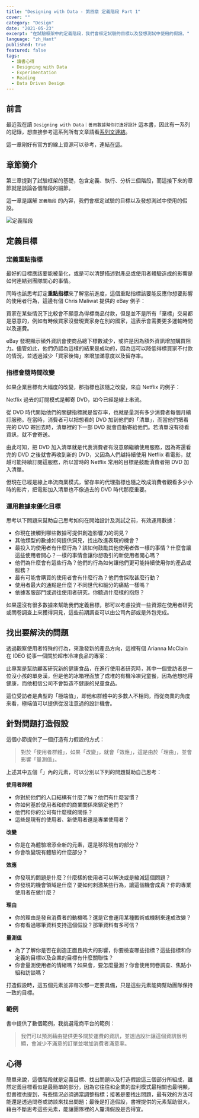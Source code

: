 ```yaml
---
title: "Designing with Data - 第四章 定義階段 Part 1"
cover: ""
category: "Design"
date: "2021-05-23"
excerpt: "在試驗框架中的定義階段，我們會框定試驗的目標以及發想測試中使用的假設。"
language: "zh_Hant"
published: true
featured: false
tags:
  - 讀書心得
  - Designing with Data
  - Experimentation
  - Reading
  - Data Driven Design
---
```


## 前言

最近我在讀 `Designing with Data｜善用數據幫你打造好設計` 這本書，因此有一系列的記錄，想直接參考這系列所有文章請看[系列文連結](/tags/designing-with-data)。

這一章剛好有官方的線上資源可以參考，連結[在這](https://www.oreilly.com/library/view/designing-with-data/9781449334925/ch04.html)。

## 章節簡介

第三章提到了試驗框架的基礎，包含定義、執行、分析三個階段，而這接下來的章節就是談論各個階段的細節。

這一章是講解 `定義階段` 的內容，我們會框定試驗的目標以及發想測試中使用的假設。

![定義階段](https://www.oreilly.com/library/view/designing-with-data/9781449334925/assets/dwda_0401.png)

## 定義目標

### 定義重點指標

最好的目標應該要能被量化，或是可以清楚描述對產品或使用者體驗造成的影響是如何連結到團隊關心的事情。

同時也該思考訂定**重點指標**來了解當前進度，這個重點指標該要能反應你想要影響的使用者行為，這邊有個 Chris Maliwat 提供的 eBay 例子：

買家在某些情況下比較會不願意為得標商品付款，但是並不是所有「棄標」交易都是惡意的，例如有時候買家沒發現賣家身在別的國家，這表示會需要更多運輸時間以及運費。

eBay 發現顯示額外資訊會使商品總下標數減少，或許是因為額外資訊增加購買阻力。儘管如此，他們仍認為這樣的結果是成功的，因為這可以降低得標買家不付款的情況，並透過減少「買家後悔」來增加滿意度以及留存率。

### 指標會隨時間改變

如果企業目標有大幅度的改變，那指標也該隨之改變，來自 Netflix 的例子：

Netflix 過去的訂閱模式是郵寄 DVD，如今已經是線上串流。

從 DVD 時代開始他們的關鍵指標就是留存率，也就是量測有多少消費者每個月續訂服務。在當時，消費者可以把想看的 DVD 加到他們的「清單」，而當他們把看完的 DVD 寄回去時，清單裡的下一部 DVD 就會自動寄給他們。若清單沒有待看資訊，就不會寄送。

由此可知，把 DVD 加入清單就是代表消費者有沒意願繼續使用服務，因為寄還看完的 DVD 之後就會再收到新的 DVD，又因為人們越持續使用 Netflix 看電影，就越可能持續訂閱這服務，所以當時的 Netflix 常用的目標是鼓勵消費者把 DVD 加入清單。

但現在已經是線上串流商業模式，留存率的代理指標也隨之改成消費者觀看多少小時的影片，把電影加入清單也不像過去的 DVD 時代那麼重要。

### 運用數據來優化目標

思考以下問題來幫助自己思考如何在開始設計及測試之前，有效運用數據：

- 你現在接觸到哪些數據可提供創造影響力的洞見？
- 其他類型的數據如何提供洞見，找出改進表現的機會？
- 最投入的使用者有什麼行為？該如何鼓勵其他使用者做一樣的事情？什麼會讓這些使用者開心？一樣的事情會讓你想吸引的新使用者開心嗎？
- 他們為什麼會有這些行為？他們的行為如何讓他們更可能持續使用你的產品或服務？
- 最有可能會購買的使用者會有什麼行為？他們會採取甚麼行動？
- 使用者最大的通點是什麼？不同世代和細分的痛點一樣嗎？
- 依據客服部門或過往使用者研究，你聽過什麼樣的抱怨？

如果還沒有很多數據來幫助我們定義目標，那可以考慮投資一些資源在使用者研究或問卷調查上來獲得洞見，這些前期調查可以由公司內部或是外包完成。

## 找出要解決的問題

透過觀察使用者特殊的行為，來激發新的產品方向，這裡有個 Arianna McClain 在 IDEO 從事一個關於超市冷凍食品的專案：

此專案是幫助顧客研究新的健康食品，在進行使用者研究時，其中一個受訪者是一位沒小孩的單身漢，但是他的冰箱裡面放了成堆的有機冷凍兒童餐，因為他想吃得健康，而他相信公司不會製造不健康的兒童食品。

這位受訪者是典型的「極端值」，即他和群體中的多數人不相同，而從商業的角度來看，極端值可以提供從沒注意過的設計機會。

## 針對問題打造假設

這個小節提供了一個打造有力假設的方式：

> 對於「使用者群體」，如果「改變」，就會「效應」，這是由於「理由」，並會影響「量測值」。

上述其中五個「」內的元素，可以分別以下列的問題幫助自己思考：

**使用者群體**

- 你對於他們的人口結構有什麼了解？他們有什麼習慣？
- 你如何基於使用者和你的商業關係來鎖定他們？
- 他們和你的公司有什麼樣的關係？
- 這些是現有的使用者、新使用者還是專業使用者？

**改變**

- 你是在為體驗增添全新的元素，還是移除現有的部分？
- 你會改變現有體驗的什麼部分？

**效應**

- 你發現的問題是什麼？什麼樣的使用者可以解決或是縮減這個問題？
- 你發現的機會領域是什麼？要如何刺激某些行為，讓這個機會成真？你的專業使用者在做什麼？

**理由**

- 你的理由是發自消費者的動機嗎？還是它會運用某種戰術或機制來達成改變？
- 你有看過哪筆資料支持這個假設？那筆資料有多可信？

**量測值**

- 為了了解你是否在創造正面且夠大的影響，你要檢查哪些指標？這些指標和你定義的目標以及企業的目標有什麼關聯性？
- 你會量測使用者的情緒嗎？如果會，要怎麼量測？你會使用問卷調查、焦點小組和訪談嗎？

打造假設時，這五個元素並非每次都一定要具備，只是這些元素能夠幫助團隊保持一致的目標。

### 範例

書中提供了數個範例，我挑選電商平台的範例：

> 我們可以預測藉由提供更多關於運費的資訊，並透過設計讓這個資訊很明顯，會減少不滿意的訂單並增加消費者滿意率。

## 心得

簡單來說，這個階段就是定義目標、找出問題以及打造假設這三個部分所組成，雖然定義目標看似是最簡單的部分，因為它往往和企業的盈利模式最相關也最明顯，但書裡也提到，有些情況必須適當調整指標；接著是要找出問題，最有效的方法可能還是透過問卷或訪談來找出問題；最後是打造假設，書裡提供的元素幫助很大，藉由不斷思考這些元素，能讓團隊裡的人釐清假設是否得宜。

